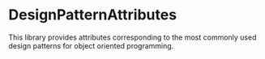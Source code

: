 # DesignPatternAttributes
This library provides attributes corresponding to the most commonly used design patterns for object oriented programming.
